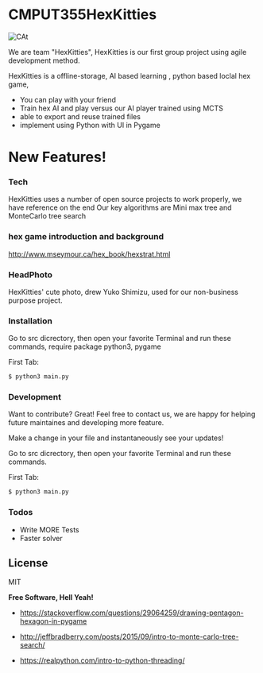 # CMPUT355HexKitties


![CAt](https://user-images.githubusercontent.com/45375571/100148606-34a38c80-2e5a-11eb-9a43-e095d77f1dd6.png)

We are team "HexKitties", HexKitties is our first group project using agile development method.


HexKitties is a offline-storage, AI based learning , python based loclal hex game, 

  - You can play with your friend
  - Train hex AI and play versus our AI player trained using MCTS
  - able to export and reuse trained files 
  - implement using Python with UI in Pygame


# New Features!

### Tech

HexKitties uses a number of open source projects to work properly, we have reference on the end
Our key algorithms are Mini max tree and MonteCarlo tree search

### hex game introduction and background
http://www.mseymour.ca/hex_book/hexstrat.html

### HeadPhoto
HexKitties' cute photo, drew Yuko Shimizu, used for our non-business purpose project.

### Installation

Go to src dicrectory, then open your favorite Terminal and run these commands, require package python3, pygame

First Tab:
```sh
$ python3 main.py
```



### Development

Want to contribute? Great!
Feel free to contact us, we are happy for helping future maintaines and developing more feature.

Make a change in your file and instantaneously see your updates!

Go to src dicrectory, then open your favorite Terminal and run these commands.

First Tab:
```sh
$ python3 main.py
```





### Todos

 - Write MORE Tests
 - Faster solver

License
----

MIT


**Free Software, Hell Yeah!**

* https://stackoverflow.com/questions/29064259/drawing-pentagon-hexagon-in-pygame

* http://jeffbradberry.com/posts/2015/09/intro-to-monte-carlo-tree-search/

* https://realpython.com/intro-to-python-threading/

[//]: # (These are reference links used in the body of this note and get stripped out when the markdown processor does its job. There is no need to format nicely because it shouldn't be seen. Thanks SO - http://stackoverflow.com/questions/4823468/store-comments-in-markdown-syntax)

	
  
   [dill]: <https://dillinger.io/>
   
